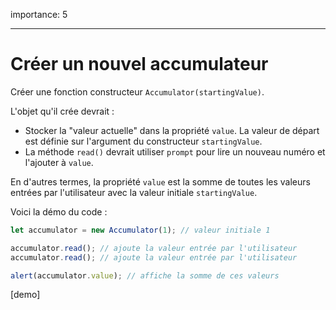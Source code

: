 importance: 5

---

# Créer un nouvel accumulateur

Créer une fonction constructeur `Accumulator(startingValue)`.

L'objet qu'il crée devrait :

- Stocker la "valeur actuelle" dans la propriété `value`. La valeur de départ est définie sur l'argument du constructeur `startingValue`.
- La méthode `read()` devrait utiliser `prompt` pour lire un nouveau numéro et l'ajouter à `value`.

En d'autres termes, la propriété `value` est la somme de toutes les valeurs entrées par l'utilisateur avec la valeur initiale `startingValue`.

Voici la démo du code :

```js
let accumulator = new Accumulator(1); // valeur initiale 1

accumulator.read(); // ajoute la valeur entrée par l'utilisateur
accumulator.read(); // ajoute la valeur entrée par l'utilisateur

alert(accumulator.value); // affiche la somme de ces valeurs
```

[demo]
